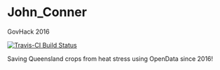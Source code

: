 # John_Conner
GovHack 2016

[![Travis-CI Build Status](https://travis-ci.org/ToowoombaTrio/John_Conner.svg?branch=master)](https://travis-ci.org/ToowoombaTrio/John_Conner)

Saving Queensland crops from heat stress using OpenData since 2016!
